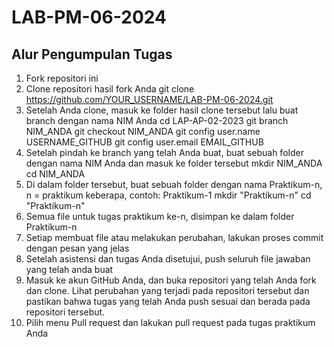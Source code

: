 # LAB-PM-06-2024

## Alur Pengumpulan Tugas
1. Fork repositori ini
2. Clone repositori hasil fork Anda 
git clone https://github.com/YOUR_USERNAME/LAB-PM-06-2024.git
3. Setelah Anda clone, masuk ke folder hasil clone tersebut lalu buat branch dengan nama NIM Anda 
cd LAP-AP-02-2023
git branch NIM_ANDA
git checkout NIM_ANDA
git config user.name USERNAME_GITHUB
git config user.email EMAIL_GITHUB
4. Setelah pindah ke branch yang telah Anda buat, buat sebuah folder dengan nama NIM Anda dan masuk ke folder tersebut 
mkdir NIM_ANDA
cd NIM_ANDA
5. Di dalam folder tersebut, buat sebuah folder dengan nama Praktikum-n, n = praktikum keberapa, contoh: Praktikum-1
mkdir "Praktikum-n"
cd "Praktikum-n"
6. Semua file untuk tugas praktikum ke-n, disimpan ke dalam folder Praktikum-n
7. Setiap membuat file atau melakukan perubahan, lakukan proses commit dengan pesan yang jelas
8. Setelah asistensi dan tugas Anda disetujui, push seluruh file jawaban yang telah anda buat
9. Masuk ke akun GitHub Anda, dan buka repositori yang telah Anda fork dan clone. Lihat perubahan yang terjadi pada repositori tersebut dan pastikan bahwa tugas yang telah Anda push sesuai dan berada pada repositori tersebut.
10. Pilih menu Pull request dan lakukan pull request pada tugas praktikum Anda

